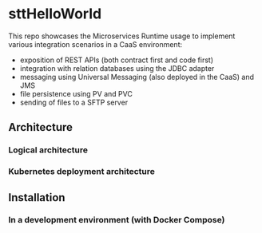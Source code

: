 # sttHelloWorld

This repo showcases the Microservices Runtime usage to implement various integration scenarios in a CaaS environment:
-   exposition of REST APIs (both contract first and code first)
-   integration with relation databases using the JDBC adapter
-   messaging using Universal Messaging (also deployed in the CaaS) and JMS
-   file persistence using PV and PVC
-   sending of files to a SFTP server

##  Architecture

### Logical architecture

### Kubernetes deployment architecture

##  Installation

### In a development environment (with Docker Compose)